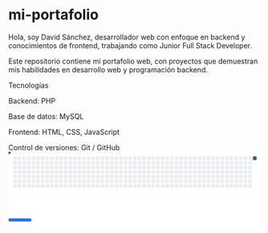 # mi-portafolio
Hola, soy David Sánchez, desarrollador web con enfoque en backend y conocimientos de frontend, trabajando como Junior Full Stack Developer.

Este repositorio contiene mi portafolio web, con proyectos que demuestran mis habilidades en desarrollo web y programación backend.

Tecnologías

Backend: PHP

Base de datos: MySQL

Frontend: HTML, CSS, JavaScript

Control de versiones: Git / GitHub
<picture>
  <source media="(prefers-color-scheme: dark)" srcset="images/dark.svg" />
  <source media="(prefers-color-scheme: light)" srcset="images/light.svg" />
  <img alt="Breakout Game" src="images/light.svg" />
</picture>
